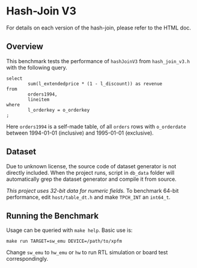 # Hash-Join V3

For details on each version of the hash-join, please refer to the HTML doc.

## Overview

This benchmark tests the performance of `hashJoinV3` from `hash_join_v3.h`
with the following query.

```
select
        sum(l_extendedprice * (1 - l_discount)) as revenue
from
        orders1994,
        lineitem
where
        l_orderkey = o_orderkey
;

```

Here `orders1994` is a self-made table, of all `orders` rows with `o_orderdate` between 1994-01-01 (inclusive) and 1995-01-01 (exclusive).

## Dataset

Due to unknown license, the source code of dataset generator is not directly included.
When the project runs, script in `db_data` folder will automatically grep the dataset generator
and compile it from source.

_This project uses 32-bit data for numeric fields._
To benchmark 64-bit performance, edit `host/table_dt.h` and make `TPCH_INT` an `int64_t`.

## Running the Benchmark

Usage can be queried with `make help`. Basic use is:

```
make run TARGET=sw_emu DEVICE=/path/to/xpfm
```

Change `sw_emu` to `hw_emu` or `hw` to run RTL simulation or board test correspondingly.
